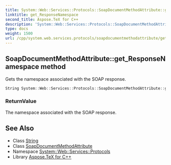 ```yaml
---
title: System::Web::Services::Protocols::SoapDocumentMethodAttribute::get_ResponseNamespace method
linktitle: get_ResponseNamespace
second_title: Aspose.TeX for C++
description: 'System::Web::Services::Protocols::SoapDocumentMethodAttribute::get_ResponseNamespace method. Gets the namespace associated with the SOAP response in C++.'
type: docs
weight: 1500
url: /cpp/system.web.services.protocols/soapdocumentmethodattribute/get_responsenamespace/
---
```

## SoapDocumentMethodAttribute::get_ResponseNamespace method


Gets the namespace associated with the SOAP response.

```cpp
String System::Web::Services::Protocols::SoapDocumentMethodAttribute::get_ResponseNamespace()
```


### ReturnValue

The namespace associated with the SOAP response.

## See Also

* Class [String](../../../system/string/)
* Class [SoapDocumentMethodAttribute](../)
* Namespace [System::Web::Services::Protocols](../../)
* Library [Aspose.TeX for C++](../../../)
